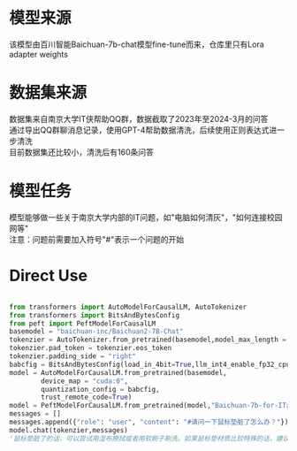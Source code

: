 # 模型来源
该模型由百川智能Baichuan-7b-chat模型fine-tune而来，仓库里只有Lora adapter weights

# 数据集来源
数据集来自南京大学IT侠帮助QQ群，数据截取了2023年至2024-3月的问答  
通过导出QQ群聊消息记录，使用GPT-4帮助数据清洗，后续使用正则表达式进一步清洗  
目前数据集还比较小，清洗后有160条问答  

# 模型任务
模型能够做一些关于南京大学内部的IT问题，如"电脑如何清灰"，"如何连接校园网等"  
注意：问题前需要加入符号"#"表示一个问题的开始  

# Direct Use

```Python

from transformers import AutoModelForCausalLM, AutoTokenizer
from transformers import BitsAndBytesConfig
from peft import PeftModelForCausalLM
basemodel = "baichuan-inc/Baichuan2-7B-Chat"
tokenzier = AutoTokenizer.from_pretrained(basemodel,model_max_length = 512,trust_remote_code=True)
tokenzier.pad_token = tokenzier.eos_token
tokenzier.padding_side = "right"
babcfig = BitsAndBytesConfig(load_in_4bit=True,llm_int4_enable_fp32_cpu_offload=True)
model = AutoModelForCausalLM.from_pretrained(basemodel,
        device_map = "cuda:0",
        quantization_config = babcfig,
        trust_remote_code=True)
model = PeftModelForCausalLM.from_pretrained(model,"Baichuan-7b-for-ITxia-chat-help")
messages = []
messages.append({"role": "user", "content": "#请问一下鼠标垫脏了怎么办？"})
model.chat(tokenzier,messages)
'鼠标垫脏了的话，可以尝试用湿布擦拭或者用软刷子刷洗。如果鼠标垫材质比较特殊的话，建议先查阅一下说明书或官方说明，看看是否有特定的清洁方法。如果是可拆卸的鼠标垫，可以先拆开来清洗，然后再按照原样组装回去。...'

```
